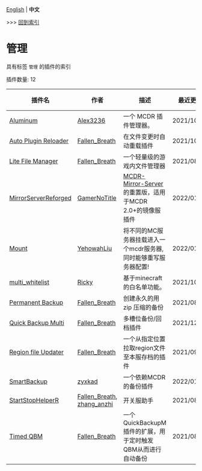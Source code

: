 [English](readme.md) | **中文**

\>\>\> [回到索引](/readme-zh_cn.md)

# 管理

具有标签 `管理` 的插件的索引

插件数量: 12

| 插件名 | 作者 | 描述 | 最近更新 | 标签 |
| --- | --- | --- | --- | --- |
| [Aluminum](/plugins/aluminum/readme-zh_cn.md) | [Alex3236](https://github.com/alex3236) | 一个 MCDR 插件管理器。 | 2021/10/23 | [`管理`](/labels/management/readme-zh_cn.md) |
| [Auto Plugin Reloader](/plugins/auto_plugin_reloader/readme-zh_cn.md) | [Fallen_Breath](https://github.com/Fallen-Breath) | 在文件变更时自动重载插件 | 2021/10/01 | [`管理`](/labels/management/readme-zh_cn.md) |
| [Lite File Manager](/plugins/lite_file_manager/readme-zh_cn.md) | [Fallen_Breath](https://github.com/Fallen-Breath) | 一个轻量级的游戏内文件管理器 | 2021/08/26 | [`管理`](/labels/management/readme-zh_cn.md) |
| [MirrorServerReforged](/plugins/mirror_server_reforged/readme-zh_cn.md) | [GamerNoTitle](https://github.com/GamerNoTitle) | [MCDR-Mirror-Server](https://github.com/GamerNoTitle/MCDR-Mirror-Server)的重置版，适用于MCDR 2.0+的镜像服插件 | 2022/01/24 | [`管理`](/labels/management/readme-zh_cn.md) |
| [Mount](/plugins/mount/readme-zh_cn.md) | [YehowahLiu](https://github.com/YehowahLiu) | 将不同的MC服务器挂载进入一个mcdr服务器, 同时能够重写服务器配置! | 2022/01/20 | [`管理`](/labels/management/readme-zh_cn.md) |
| [multi_whitelist](/plugins/multi_whitelist/readme-zh_cn.md) | [Ricky](https://github.com/R1ckyH) | 基于minecraft的白名单功能。 | 2021/10/26 | [`管理`](/labels/management/readme-zh_cn.md) |
| [Permanent Backup](/plugins/permanent_backup/readme-zh_cn.md) | [Fallen_Breath](https://github.com/Fallen-Breath) | 创建永久的用 zip 压缩的备份 | 2021/08/17 | [`管理`](/labels/management/readme-zh_cn.md) |
| [Quick Backup Multi](/plugins/quick_backup_multi/readme-zh_cn.md) | [Fallen_Breath](https://github.com/Fallen-Breath) | 多槽位备份/回档插件 | 2021/12/20 | [`管理`](/labels/management/readme-zh_cn.md) |
| [Region file Updater](/plugins/region_file_updater/readme-zh_cn.md) | [Fallen_Breath](https://github.com/Fallen-Breath) | 一个从指定位置拉取region文件至本服存档的插件 | 2021/09/26 | [`管理`](/labels/management/readme-zh_cn.md) |
| [SmartBackup](/plugins/smart_backup/readme-zh_cn.md) | [zyxkad](https://github.com/zyxkad) | 一个依赖MCDR的备份插件 | 2022/01/17 | [`管理`](/labels/management/readme-zh_cn.md) |
| [StartStopHelperR](/plugins/start_stop_helper_r/readme-zh_cn.md) | [Fallen_Breath](https://github.com/Fallen-Breath), [zhang_anzhi](https://github.com/zhang-anzhi) | 开关服助手 | 2021/08/23 | [`管理`](/labels/management/readme-zh_cn.md) |
| [Timed QBM](/plugins/timed_quick_backup_multi/readme-zh_cn.md) | [Fallen_Breath](https://github.com/Fallen-Breath) | 一个QuickBackupM插件的扩展，用于定时触发QBM从而进行自动备份 | 2021/08/16 | [`管理`](/labels/management/readme-zh_cn.md) |

